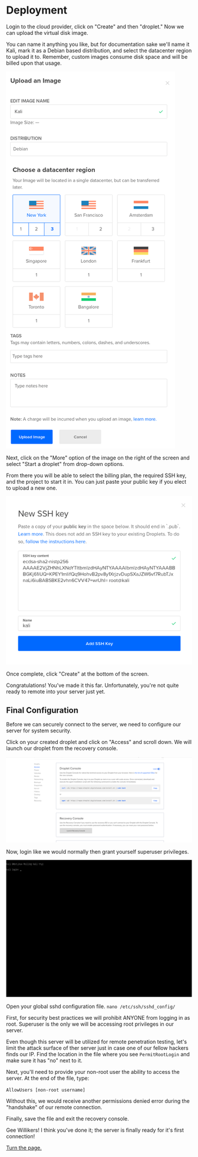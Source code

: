 # Deployment

Login to the cloud provider, click on "Create" and then "droplet." Now we can upload the virtual disk image.

You can name it anything you like, but for documentation sake we'll name it Kali, mark it as a Debian based distribution, and select the datacenter region to upload it to. Remember, custom images consume disk space and will be billed upon that usage.

![droplet upload](/Images/Deployment/Droplet_upload.png)

Next, click on the "More" option of the image on the right of the screen and select "Start a droplet" from drop-down options.

From there you will be able to select the billing plan, the required SSH key, and the project to start it in. You can just paste your public key if you elect to upload a new one.

![publickey](/Images/Deployment/SSH_public_key.png)

Once complete, click "Create" at the bottom of the screen.

Congratulations! You've made it this far. Unfortunately, you're not quite ready to remote into your server just yet.

## Final Configuration

Before we can securely connect to the server, we need to configure our server for system security.

Click on your created droplet and click on "Access" and scroll down. We will launch our droplet from the recovery console.

![recovery console](/Images/Deployment/Recovery_console.png)


Now, login like we would normally then grant yourself superuser privileges.

![login](/Images/Predeployment/LoginConsole.png)

Open your global sshd configuration file. `nano /etc/ssh/sshd_config/`

First, for security best practices we will prohibit ANYONE from logging in as root. Superuser is the only we will be accessing root privileges in our server.

Even though this server will be utilized for remote penetration testing, let's limit the attack surface of ther server just in case one of our fellow hackers finds our IP. Find the location in the file where you see `PermitRootLogin` and make sure it has "no" next to it.

Next, you'll need to provide your non-root user the ability to access the server. At the end of the file, type:

`AllowUsers [non-root username]` 

Without this, we would receive another permissions denied error during the "handshake" of our remote connection.

Finally, save the file and exit the recovery console.

Gee Willikers! I think you've done it; the server is finally ready for it's first connection!


[Turn the page.](post-deployment.md)
